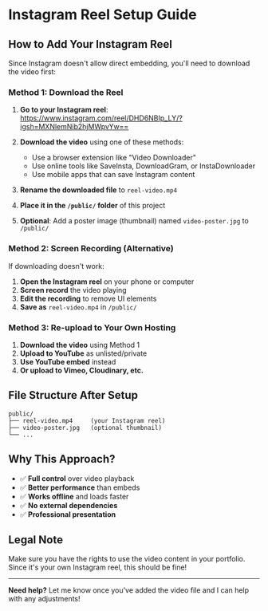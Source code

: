 # Instagram Reel Setup Guide

## How to Add Your Instagram Reel

Since Instagram doesn't allow direct embedding, you'll need to download the video first:

### Method 1: Download the Reel

1. **Go to your Instagram reel**: https://www.instagram.com/reel/DHD6NBIp_LY/?igsh=MXNlemNib2hjMWpvYw==

2. **Download the video** using one of these methods:
   - Use a browser extension like "Video Downloader"
   - Use online tools like SaveInsta, DownloadGram, or InstaDownloader
   - Use mobile apps that can save Instagram content

3. **Rename the downloaded file** to `reel-video.mp4`

4. **Place it in the `/public/` folder** of this project

5. **Optional**: Add a poster image (thumbnail) named `video-poster.jpg` to `/public/`

### Method 2: Screen Recording (Alternative)

If downloading doesn't work:

1. **Open the Instagram reel** on your phone or computer
2. **Screen record** the video playing
3. **Edit the recording** to remove UI elements
4. **Save as** `reel-video.mp4` in `/public/`

### Method 3: Re-upload to Your Own Hosting

1. **Download the video** using Method 1
2. **Upload to YouTube** as unlisted/private
3. **Use YouTube embed** instead
4. **Or upload to Vimeo, Cloudinary, etc.**

## File Structure After Setup

```
public/
├── reel-video.mp4     (your Instagram reel)
├── video-poster.jpg   (optional thumbnail)
└── ...
```

## Why This Approach?

- ✅ **Full control** over video playback
- ✅ **Better performance** than embeds
- ✅ **Works offline** and loads faster
- ✅ **No external dependencies**
- ✅ **Professional presentation**

## Legal Note

Make sure you have the rights to use the video content in your portfolio. Since it's your own Instagram reel, this should be fine!

---

**Need help?** Let me know once you've added the video file and I can help with any adjustments!